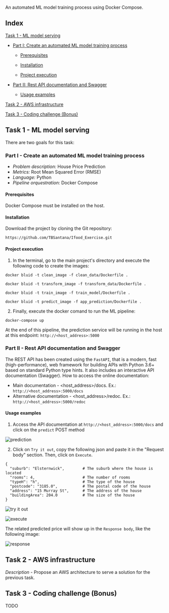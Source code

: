 An automated ML model training process using Docker Compose.

## Index

 [Task 1 - ML model serving](#task-1---ml-model-serving) 

  * [Part I: Create an automated ML model training process](#part-i---create-an-automated-ml-model-training-process)

    * [Prerequisites](#prerequisites)

    * [Installation](#installation)

    * [Project execution](#project-execution)

  * [Part II: Rest API documentation and Swagger](#part-ii---rest-api-documentation-and-swagger)

    * [Usage examples](#usage-examples)

[Task 2 - AWS infrastructure](#task-2---aws-infrastructure)

[Task 3 - Coding challenge (Bonus)](#task-3---coding-challenge-bonus)



## Task 1 - ML model serving
There are two goals for this task:

### Part I - Create an automated ML model training process
+ *Problem description:* House Price Prediction
+ *Metrics:* Root Mean Squared Error (RMSE)
+ *Language:* Python
+ *Pipeline orquestration:* Docker Compose

#### Prerequisites
Docker Compose must be installed on the host.

#### Installation
Download the project by cloning the Git repository: 

```https://github.com/TBSantana/Ifood_Exercise.git```

#### Project execution
1. In the terminal, go to the main project's directory and execute the following code to create the images:

```docker bluid -t clean_image -f clean_data/Dockerfile .```

```docker bluid -t transform_image -f transform_data/Dockerfile .```

```docker bluid -t train_image -f train_model/Dockerfile .```

```docker bluid -t predict_image -f app_prediction/Dockerfile .```

2. Finally, execute the docker comand to run the ML pipeline:

```docker-compose up```

At the end of this pipeline, the prediction service will be running in the host at this endpoint: ```http://<host_address>:5000```


### Part II - Rest API documentation and Swagger
The REST API has been created using the ```FastAPI```, that is a modern, fast (high-performance), web framework for building APIs with Python 3.6+ based on standard Python type hints. 
It also includes an interactive API documentation (Swagger). 
How to access the online documentation:
+ Main documentation - <host_address>/docs. Ex.: ```http://<host_address>:5000/docs```
+ Alternative documentation - <host_address>/redoc. Ex.: ```http://<host_address>:5000/redoc```

#### Usage examples
1. Access the API documentation at ```http://<host_address>:5000/docs``` and click on the ```predict``` POST method

![prediction](/images/usage_examples1.png)

2.  Click on ```Try it out```, copy the following json and paste it in the "Request body" section. Then, click on ```Execute```.

```
{
  "suburb": "Elsternwick",        # The suburb where the house is located
  "rooms": 4,                     # The number of rooms
  "typeH": "h",                   # The type of the house
  "postcode": "3185.0",           # The postal code of the house
  "address": "15 Murray St",      # The address of the house
  "buildingArea": 204.0           # The size of the house
}
```

![try it out](/images/usage_examples2.png)

![execute](/images/usage_images4.png)

The related predicted price will show up in the ```Response body```, like the following image:

![response](/images/usage_examples3.png)

## Task 2 - AWS infrastructure
*Description* - Propose an AWS architecture to serve a solution for the previous task.

## Task 3 - Coding challenge (Bonus)
TODO
